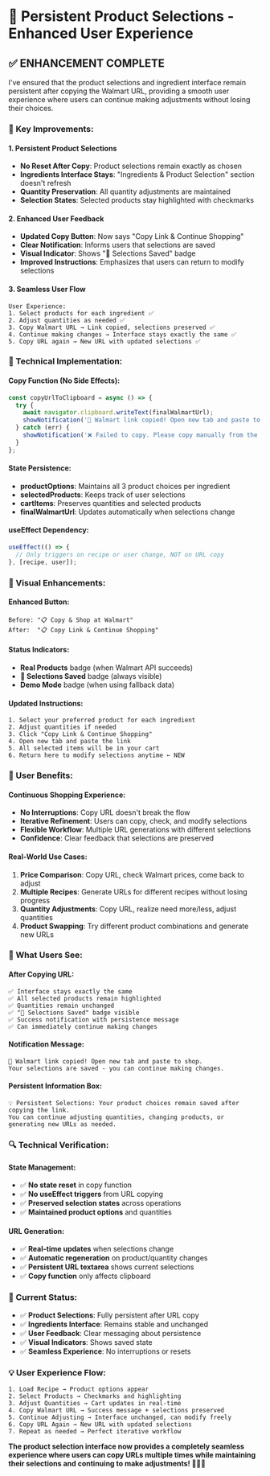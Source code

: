 # 💾 Persistent Product Selections - Enhanced User Experience

## ✅ **ENHANCEMENT COMPLETE**

I've ensured that the product selections and ingredient interface remain persistent after copying the Walmart URL, providing a smooth user experience where users can continue making adjustments without losing their choices.

### **🎯 Key Improvements:**

#### **1. Persistent Product Selections**
- **No Reset After Copy**: Product selections remain exactly as chosen
- **Ingredients Interface Stays**: "Ingredients & Product Selection" section doesn't refresh
- **Quantity Preservation**: All quantity adjustments are maintained
- **Selection States**: Selected products stay highlighted with checkmarks

#### **2. Enhanced User Feedback**
- **Updated Copy Button**: Now says "Copy Link & Continue Shopping"
- **Clear Notification**: Informs users that selections are saved
- **Visual Indicator**: Shows "💾 Selections Saved" badge
- **Improved Instructions**: Emphasizes that users can return to modify selections

#### **3. Seamless User Flow**
```
User Experience:
1. Select products for each ingredient ✅
2. Adjust quantities as needed ✅
3. Copy Walmart URL → Link copied, selections preserved ✅
4. Continue making changes → Interface stays exactly the same ✅
5. Copy URL again → New URL with updated selections ✅
```

### **🔧 Technical Implementation:**

#### **Copy Function (No Side Effects):**
```javascript
const copyUrlToClipboard = async () => {
  try {
    await navigator.clipboard.writeText(finalWalmartUrl);
    showNotification('🎉 Walmart link copied! Open new tab and paste to shop. Your selections are saved - you can continue making changes.', 'success');
  } catch (err) {
    showNotification('❌ Failed to copy. Please copy manually from the text box above.', 'error');
  }
};
```

#### **State Persistence:**
- **productOptions**: Maintains all 3 product choices per ingredient
- **selectedProducts**: Keeps track of user selections
- **cartItems**: Preserves quantities and selected products
- **finalWalmartUrl**: Updates automatically when selections change

#### **useEffect Dependency:**
```javascript
useEffect(() => {
  // Only triggers on recipe or user change, NOT on URL copy
}, [recipe, user]);
```

### **🎨 Visual Enhancements:**

#### **Enhanced Button:**
```
Before: "📋 Copy & Shop at Walmart"
After:  "📋 Copy Link & Continue Shopping"
```

#### **Status Indicators:**
- **Real Products** badge (when Walmart API succeeds)
- **💾 Selections Saved** badge (always visible)
- **Demo Mode** badge (when using fallback data)

#### **Updated Instructions:**
```
1. Select your preferred product for each ingredient
2. Adjust quantities if needed
3. Click "Copy Link & Continue Shopping"
4. Open new tab and paste the link
5. All selected items will be in your cart
6. Return here to modify selections anytime ← NEW
```

### **🚀 User Benefits:**

#### **Continuous Shopping Experience:**
- **No Interruptions**: Copy URL doesn't break the flow
- **Iterative Refinement**: Users can copy, check, and modify selections
- **Flexible Workflow**: Multiple URL generations with different selections
- **Confidence**: Clear feedback that selections are preserved

#### **Real-World Use Cases:**
1. **Price Comparison**: Copy URL, check Walmart prices, come back to adjust
2. **Multiple Recipes**: Generate URLs for different recipes without losing progress
3. **Quantity Adjustments**: Copy URL, realize need more/less, adjust quantities
4. **Product Swapping**: Try different product combinations and generate new URLs

### **📱 What Users See:**

#### **After Copying URL:**
```
✅ Interface stays exactly the same
✅ All selected products remain highlighted
✅ Quantities remain unchanged
✅ "💾 Selections Saved" badge visible
✅ Success notification with persistence message
✅ Can immediately continue making changes
```

#### **Notification Message:**
```
🎉 Walmart link copied! Open new tab and paste to shop. 
Your selections are saved - you can continue making changes.
```

#### **Persistent Information Box:**
```
💡 Persistent Selections: Your product choices remain saved after copying the link. 
You can continue adjusting quantities, changing products, or generating new URLs as needed.
```

### **🔍 Technical Verification:**

#### **State Management:**
- ✅ **No state reset** in copy function
- ✅ **No useEffect triggers** from URL copying
- ✅ **Preserved selection states** across operations
- ✅ **Maintained product options** and quantities

#### **URL Generation:**
- ✅ **Real-time updates** when selections change
- ✅ **Automatic regeneration** on product/quantity changes
- ✅ **Persistent URL textarea** shows current selections
- ✅ **Copy function** only affects clipboard

### **🎯 Current Status:**

- ✅ **Product Selections**: Fully persistent after URL copy
- ✅ **Ingredients Interface**: Remains stable and unchanged
- ✅ **User Feedback**: Clear messaging about persistence
- ✅ **Visual Indicators**: Shows saved state
- ✅ **Seamless Experience**: No interruptions or resets

### **💡 User Experience Flow:**

```
1. Load Recipe → Product options appear
2. Select Products → Checkmarks and highlighting
3. Adjust Quantities → Cart updates in real-time
4. Copy Walmart URL → Success message + selections preserved
5. Continue Adjusting → Interface unchanged, can modify freely
6. Copy URL Again → New URL with updated selections
7. Repeat as needed → Perfect iterative workflow
```

**The product selection interface now provides a completely seamless experience where users can copy URLs multiple times while maintaining their selections and continuing to make adjustments! 🛒💾✨**